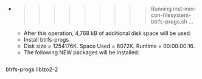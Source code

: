 * >>>>>>>>> Running inst-min-con-filesystem-btrfs-progs.sh ...
  * After this operation, 4,768 kB of additional disk space will be used.
  * Install btrfs-progs.
  * Disk size = 1254176K. Space Used = 6072K. Runtime = 00:00:00:16.
  * The following NEW packages will be installed:
  ```bash
btrfs-progs liblzo2-2
  ```

